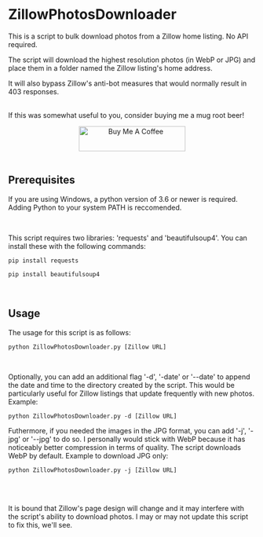 # ZillowPhotosDownloader
This is a script to bulk download photos from a Zillow home listing. No API required.
<br>

The script will download the highest resolution photos (in WebP or JPG) and place them in a folder named the Zillow listing's home address. 
<br>

It will also bypass Zillow's anti-bot measures that would normally result in 403 responses.
<br>
<br>

If this was somewhat useful to you, consider buying me a mug root beer!
<center><a href="https://www.buymeacoffee.com/bacon1933" target="_blank"><img src="https://i.imgur.com/H2hMOg6.png" alt="Buy Me A Coffee" style="height: 51px !important;width: 217px !important;" ></a></center>

<br>

## Prerequisites
If you are using Windows, a python version of 3.6 or newer is required. Adding Python to your system PATH is reccomended. 

<br>

This script requires two libraries: 'requests' and 'beautifulsoup4'. You can install these with the following commands:
```
pip install requests
```
```
pip install beautifulsoup4
```


<br>


## Usage
The usage for this script is as follows:
```
python ZillowPhotosDownloader.py [Zillow URL]
```
<br>

Optionally, you can add an additional flag '-d', '-date' or '--date' to append the date and time to the directory created by the script. This would be particularly useful for Zillow listings that update frequently with new photos. Example:
```
python ZillowPhotosDownloader.py -d [Zillow URL]
```


Futhermore, if you needed the images in the JPG format, you can add '-j', '-jpg' or '--jpg' to do so. I personally would stick with WebP because it has noticeably better compression in terms of quality. The script downloads WebP by default. Example to download JPG only:
```
python ZillowPhotosDownloader.py -j [Zillow URL]
```
<br>
<br>


It is bound that Zillow's page design will change and it may interfere with the script's ability to download photos. I may or may not update this script to fix this, we'll see.




